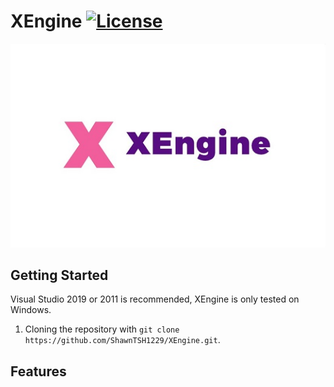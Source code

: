 # XEngine [![License](https://img.shields.io/github/license/ShawnTSH1229/XEngine.svg)](https://github.com/ShawnTSH1229/XEngine/blob/master/LICENSE)

![XEngine](/Resource/Logo.jpg?raw=true "XEngine")

## Getting Started

Visual Studio 2019 or 2011 is recommended, XEngine is only tested on Windows.

1. Cloning the repository with `git clone https://github.com/ShawnTSH1229/XEngine.git`.

## Features

